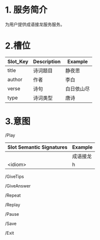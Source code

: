 # 1. 服务简介

为用户提供成语接龙服务服务。

# 2.槽位

| **Slot\_Key** | **Description** | **Example** |
| --- | --- | --- |
| title | 诗词题目 | 静夜思 |
| author | 作者 | 李白 |
| verse | 诗句 | 白日依山尽 |
| type | 诗词类型 | 唐诗 |

# 3.意图

\/Play

| **Slot Semantic Signatures** | **Example** |
| --- | --- |
|  | 成语接龙 |
| &lt;idiom&gt; | h |

\/GiveTips

\/GiveAnswer

\/Repeat

\/Replay

\/Pause

\/Save

\/Exit

